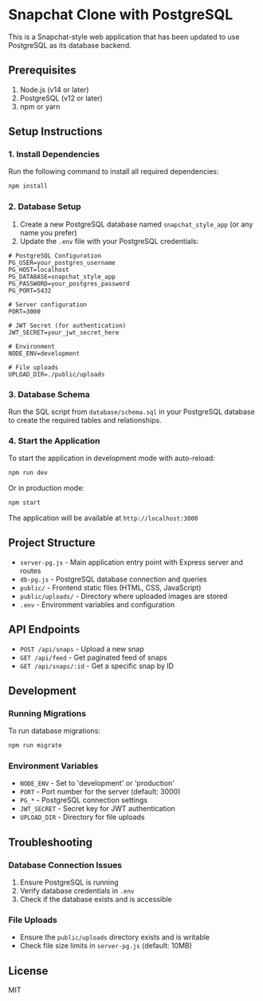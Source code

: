 # Snapchat Clone with PostgreSQL

This is a Snapchat-style web application that has been updated to use PostgreSQL as its database backend.

## Prerequisites

1. Node.js (v14 or later)
2. PostgreSQL (v12 or later)
3. npm or yarn

## Setup Instructions

### 1. Install Dependencies

Run the following command to install all required dependencies:

```bash
npm install
```

### 2. Database Setup

1. Create a new PostgreSQL database named `snapchat_style_app` (or any name you prefer)
2. Update the `.env` file with your PostgreSQL credentials:

```env
# PostgreSQL Configuration
PG_USER=your_postgres_username
PG_HOST=localhost
PG_DATABASE=snapchat_style_app
PG_PASSWORD=your_postgres_password
PG_PORT=5432

# Server configuration
PORT=3000

# JWT Secret (for authentication)
JWT_SECRET=your_jwt_secret_here

# Environment
NODE_ENV=development

# File uploads
UPLOAD_DIR=./public/uploads
```

### 3. Database Schema

Run the SQL script from `database/schema.sql` in your PostgreSQL database to create the required tables and relationships.

### 4. Start the Application

To start the application in development mode with auto-reload:

```bash
npm run dev
```

Or in production mode:

```bash
npm start
```

The application will be available at `http://localhost:3000`

## Project Structure

- `server-pg.js` - Main application entry point with Express server and routes
- `db-pg.js` - PostgreSQL database connection and queries
- `public/` - Frontend static files (HTML, CSS, JavaScript)
- `public/uploads/` - Directory where uploaded images are stored
- `.env` - Environment variables and configuration

## API Endpoints

- `POST /api/snaps` - Upload a new snap
- `GET /api/feed` - Get paginated feed of snaps
- `GET /api/snaps/:id` - Get a specific snap by ID

## Development

### Running Migrations

To run database migrations:

```bash
npm run migrate
```

### Environment Variables

- `NODE_ENV` - Set to 'development' or 'production'
- `PORT` - Port number for the server (default: 3000)
- `PG_*` - PostgreSQL connection settings
- `JWT_SECRET` - Secret key for JWT authentication
- `UPLOAD_DIR` - Directory for file uploads

## Troubleshooting

### Database Connection Issues

1. Ensure PostgreSQL is running
2. Verify database credentials in `.env`
3. Check if the database exists and is accessible

### File Uploads

- Ensure the `public/uploads` directory exists and is writable
- Check file size limits in `server-pg.js` (default: 10MB)

## License

MIT
